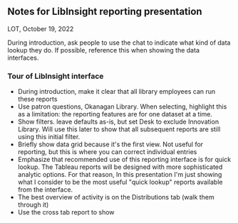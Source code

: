 ## Notes for LibInsight reporting presentation
LOT, October 19, 2022

During introduction, ask people to use the chat to indicate what kind of data lookup they do. If possible, reference this when showing the data interfaces.

### Tour of LibInsight interface
- During introduction, make it clear that all library employees can run these reports
- Use patron questions, Okanagan Library. When selecting, highlight this as a limitation: the reporting features are for one dataset at a time.
- Show filters. leave defaults as-is, but set Desk to exclude Innovation Library. Will use this later to show that all subsequent reports are still using this initial filter.
- Briefly show data grid because it's the first view. Not useful for reporting, but this is where you can correct individual entries
- Emphasize that recommended use of this reporting interface is for quick lookup. The Tableau reports will be designed with more sophisticated analytic options. For that reason, In this presentation I'm just showing what I consider to be the most useful "quick lookup" reports available from the interface. 
- The best overview of activity is on the Distributions tab (walk them through it)
- Use the cross tab report to show 
